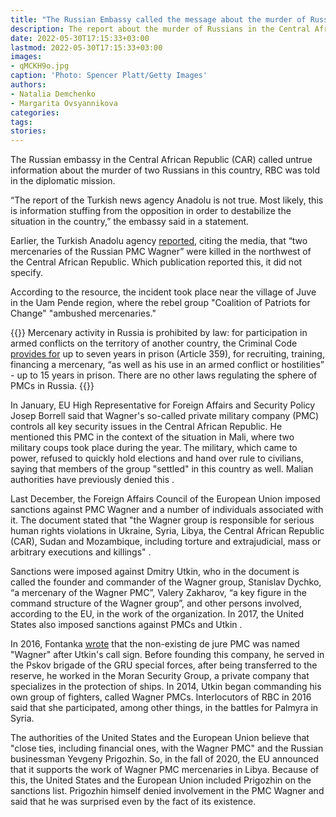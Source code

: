 ```yaml
---
title: "The Russian Embassy called the message about the murder of Russians in the Central African Republic “stuffing”"
description: The report about the murder of Russians in the Central African Republic is not true, the Russian embassy said. Earlier, Anadolu reported the death of "two mercenaries of the Russian PMC Wagner" in this country.
date: 2022-05-30T17:15:33+03:00
lastmod: 2022-05-30T17:15:33+03:00
images:
- qMCKH9o.jpg
caption: 'Photo: Spencer Platt/Getty Images'
authors:
- Natalia Demchenko
- Margarita Ovsyannikova
categories:
tags:
stories:
---
```


The Russian embassy in the Central African Republic (CAR) called untrue information about the murder of two Russians in this country, RBC was told in the diplomatic mission.

“The report of the Turkish news agency Anadolu is not true. Most likely, this is information stuffing from the opposition in order to destabilize the situation in the country,” the embassy said in a statement.

Earlier, the Turkish Anadolu agency [reported](https://www.aa.com.tr/ru/%D0%BC%D0%B8%D1%80/%D0%B2-%D1%86%D0%B0%D1%80-%D1%83%D0%B1%D0%B8%D1%82%D1%8B-%D0%B4%D0%B2%D0%B0-%D0%BD%D0%B0%D0%B5%D0%BC%D0%BD%D0%B8%D0%BA%D0%B0-%D0%B8%D0%B7-%D1%87%D0%B2%D0%BA-%D0%B2%D0%B0%D0%B3%D0%BD%D0%B5%D1%80-/2601068), citing the media, that “two mercenaries of the Russian PMC Wagner” were killed in the northwest of the Central African Republic. Which publication reported this, it did not specify.

According to the resource, the incident took place near the village of Juve in the Uam Pende region, where the rebel group "Coalition of Patriots for Change" "ambushed mercenaries."

{{<info>}}
Mercenary activity in Russia is prohibited by law: for participation in armed conflicts on the territory of another country, the Criminal Code [provides for](http://www.consultant.ru/document/cons_doc_LAW_10699/a9e28227f557dc1e6659c1d88613790bb3dddb5b/) up to seven years in prison (Article 359), for recruiting, training, financing a mercenary, “as well as his use in an armed conflict or hostilities” - up to 15 years in prison. There are no other laws regulating the sphere of PMCs in Russia.
{{</info>}}

In January, EU High Representative for Foreign Affairs and Security Policy Josep Borrell said that Wagner's so-called private military company (PMC) controls all key security issues in the Central African Republic. He mentioned this PMC in the context of the situation in Mali, where two military coups took place during the year. The military, which came to power, refused to quickly hold elections and hand over rule to civilians, saying that members of the group "settled" in this country as well. Malian authorities have previously denied this .

Last December, the Foreign Affairs Council of the European Union imposed sanctions against PMC Wagner and a number of individuals associated with it. The document stated that "the Wagner group is responsible for serious human rights violations in Ukraine, Syria, Libya, the Central African Republic (CAR), Sudan and Mozambique, including torture and extrajudicial, mass or arbitrary executions and killings" .

Sanctions were imposed against Dmitry Utkin, who in the document is called the founder and commander of the Wagner group, Stanislav Dychko, “a mercenary of the Wagner PMC”, Valery Zakharov, “a key figure in the command structure of the Wagner group”, and other persons involved, according to the EU, in the work of the organization. In 2017, the United States also imposed sanctions against PMCs and Utkin .

In 2016, Fontanka [wrote](https://www.fontanka.ru/2016/03/28/171/) that the non-existing de jure PMC was named "Wagner" after Utkin's call sign. Before founding this company, he served in the Pskov brigade of the GRU special forces, after being transferred to the reserve, he worked in the Moran Security Group, a private company that specializes in the protection of ships. In 2014, Utkin began commanding his own group of fighters, called Wagner PMCs. Interlocutors of RBC in 2016  said that she participated, among other things, in the battles for Palmyra in Syria.

The authorities of the United States and the European Union believe that "close ties, including financial ones, with the Wagner PMC" and the Russian businessman Yevgeny Prigozhin. So, in the fall of 2020, the EU announced that it supports the work of Wagner PMC mercenaries in Libya. Because of this, the United States and the European Union included Prigozhin on the sanctions list. Prigozhin himself denied involvement in the PMC Wagner and said that he was surprised even by the fact of its existence.
